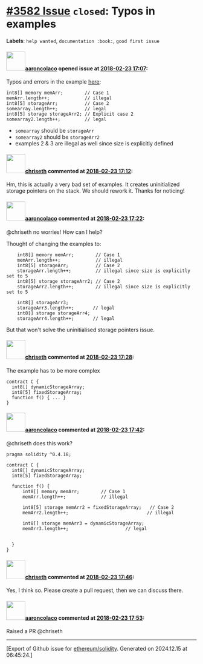 # [\#3582 Issue](https://github.com/ethereum/solidity/issues/3582) `closed`: Typos in examples
**Labels**: `help wanted`, `documentation :book:`, `good first issue`


#### <img src="https://avatars.githubusercontent.com/u/8667095?u=d49448efd3eb8d6b5f3bf87e8002708298959a59&v=4" width="50">[aaroncolaco](https://github.com/aaroncolaco) opened issue at [2018-02-23 17:07](https://github.com/ethereum/solidity/issues/3582):

Typos and errors in the example [here](https://github.com/ethereum/solidity/blob/develop/docs/frequently-asked-questions.rst#sometimes-when-i-try-to-change-the-length-of-an-array-with-ex-arraynamelength--7-i-get-a-compiler-error-value-must-be-an-lvalue-why):

```
int8[] memory memArr;        // Case 1
memArr.length++;             // illegal
int8[5] storageArr;          // Case 2
somearray.length++;          // legal
int8[5] storage storageArr2; // Explicit case 2
somearray2.length++;         // legal
```

* `somearray` should be `storageArr`
* `somearray2` should be `storageArr2`
* examples 2 & 3 are illegal as well since size is explicitly defined

#### <img src="https://avatars.githubusercontent.com/u/9073706?v=4" width="50">[chriseth](https://github.com/chriseth) commented at [2018-02-23 17:12](https://github.com/ethereum/solidity/issues/3582#issuecomment-368074307):

Hm, this is actually a very bad set of examples. It creates uninitialized storage pointers on the stack. We should rework it. Thanks for noticing!

#### <img src="https://avatars.githubusercontent.com/u/8667095?u=d49448efd3eb8d6b5f3bf87e8002708298959a59&v=4" width="50">[aaroncolaco](https://github.com/aaroncolaco) commented at [2018-02-23 17:22](https://github.com/ethereum/solidity/issues/3582#issuecomment-368077672):

@chriseth no worries!
How can I help? 

Thought of changing the examples to:
```
    int8[] memory memArr;        // Case 1
    memArr.length++;             // illegal
    int8[5] storageArr;          // Case 2
    storageArr.length++;         // illegal since size is explicitly set to 5
    int8[5] storage storageArr2; // Case 2
    storageArr2.length++;        // illegal since size is explicitly set to 5

    int8[] storageArr3;
    storageArr3.length++;       // legal
    int8[] storage storageArr4;
    storageArr4.length++;       // legal
```

But that won't solve the uninitialised storage pointers issue.

#### <img src="https://avatars.githubusercontent.com/u/9073706?v=4" width="50">[chriseth](https://github.com/chriseth) commented at [2018-02-23 17:28](https://github.com/ethereum/solidity/issues/3582#issuecomment-368079710):

The example has to be more complex
```
contract C {
  int8[] dynamicStorageArray;
  int8[5] fixedStorageArray;
  function f() { ... }
}
```

#### <img src="https://avatars.githubusercontent.com/u/8667095?u=d49448efd3eb8d6b5f3bf87e8002708298959a59&v=4" width="50">[aaroncolaco](https://github.com/aaroncolaco) commented at [2018-02-23 17:42](https://github.com/ethereum/solidity/issues/3582#issuecomment-368084023):

@chriseth does this work? 
```
pragma solidity ^0.4.18;

contract C {
  int8[] dynamicStorageArray;
  int8[5] fixedStorageArray;
  
  function f() {
      int8[] memory memArr;        // Case 1
      memArr.length++;             // illegal
      
      int8[5] storage memArr2 = fixedStorageArray;   // Case 2
      memArr2.length++;                             // illegal
      
      int8[] storage memArr3 = dynamicStorageArray;
      memArr3.length++;                     // legal
      
      
  }
}
```

#### <img src="https://avatars.githubusercontent.com/u/9073706?v=4" width="50">[chriseth](https://github.com/chriseth) commented at [2018-02-23 17:46](https://github.com/ethereum/solidity/issues/3582#issuecomment-368085244):

Yes, I think so. Please create a pull request, then we can discuss there.

#### <img src="https://avatars.githubusercontent.com/u/8667095?u=d49448efd3eb8d6b5f3bf87e8002708298959a59&v=4" width="50">[aaroncolaco](https://github.com/aaroncolaco) commented at [2018-02-23 17:53](https://github.com/ethereum/solidity/issues/3582#issuecomment-368087524):

Raised a PR @chriseth


-------------------------------------------------------------------------------



[Export of Github issue for [ethereum/solidity](https://github.com/ethereum/solidity). Generated on 2024.12.15 at 06:45:24.]
